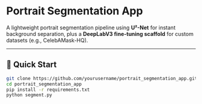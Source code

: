 # Portrait Segmentation App

A lightweight portrait segmentation pipeline using **U²-Net** for instant background separation, plus a **DeepLabV3 fine-tuning scaffold** for custom datasets (e.g., CelebAMask-HQ).

---

## 🚀 Quick Start

```bash
git clone https://github.com/yourusername/portrait_segmentation_app.git
cd portrait_segmentation_app
pip install -r requirements.txt
python segment.py
